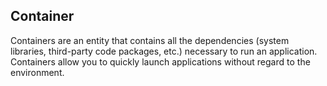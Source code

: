 ## Container

Containers are an entity that contains all the dependencies (system libraries, third-party code packages, etc.) necessary to run an application. Containers allow you to quickly launch applications without regard to the environment.